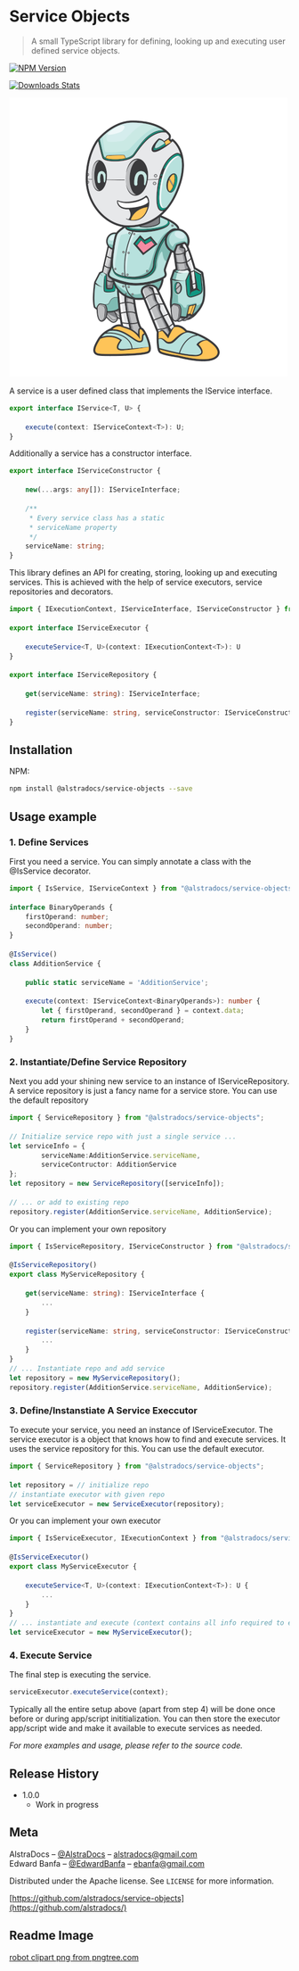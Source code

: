 # Service Objects
> A small TypeScript library for defining, looking up and executing user defined service objects.

[![NPM Version][npm-image]][npm-url]
<!-- [![Build Status][travis-image]][travis-url] -->
[![Downloads Stats][npm-downloads]][npm-url]

![](header.png)

A service is a user defined class that implements the IService interface.

```typescript
export interface IService<T, U> {

    execute(context: IServiceContext<T>): U;
}
```

Additionally a service has a constructor interface.

```typescript
export interface IServiceConstructor {

    new(...args: any[]): IServiceInterface; 

    /**
     * Every service class has a static 
     * serviceName property
     */   
    serviceName: string;
}
```
This library defines an API for creating, storing, looking up and executing services. This is achieved with the help of service executors, service repositories and decorators.

```typescript
import { IExecutionContext, IServiceInterface, IServiceConstructor } from "@alstradocs/service-objects";

export interface IServiceExecutor {

    executeService<T, U>(context: IExecutionContext<T>): U
}

export interface IServiceRepository {

    get(serviceName: string): IServiceInterface;

    register(serviceName: string, serviceConstructor: IServiceConstructor): void;
}
```

## Installation

NPM:

```sh
npm install @alstradocs/service-objects --save
```

## Usage example

### 1. Define Services
First you need a service. You can simply annotate a class with the @IsService decorator.

```typescript
import { IsService, IServiceContext } from "@alstradocs/service-objects";

interface BinaryOperands {
    firstOperand: number;
    secondOperand: number;
}

@IsService()
class AdditionService {

    public static serviceName = 'AdditionService';

    execute(context: IServiceContext<BinaryOperands>): number {
        let { firstOperand, secondOperand } = context.data;
        return firstOperand + secondOperand;
    }
}
```
### 2. Instantiate/Define Service Repository 
Next you add your shining new service to an instance of IServiceRepository. A service repository is just a fancy name for a service store. You can use the default repository 
```typescript
import { ServiceRepository } from "@alstradocs/service-objects";

// Initialize service repo with just a single service ...
let serviceInfo = { 
        serviceName:AdditionService.serviceName, 
        serviceContructor: AdditionService 
};
let repository = new ServiceRepository([serviceInfo]);

// ... or add to existing repo
repository.register(AdditionService.serviceName, AdditionService);
```
Or you can implement your own repository 

```typescript
import { IsServiceRepository, IServiceConstructor } from "@alstradocs/service-objects";

@IsServiceRepository()
export class MyServiceRepository {

    get(serviceName: string): IServiceInterface {
        ...
    }

    register(serviceName: string, serviceConstructor: IServiceConstructor): void {
        ...
    }
}
// ... Instantiate repo and add service
let repository = new MyServiceRepository();
repository.register(AdditionService.serviceName, AdditionService);
```

### 3. Define/Instanstiate A Service Execcutor
To execute your service, you need an instance of IServiceExecutor. The service executor is a object that knows how to find and execute services. It uses the service repository for this. You can use the default executor.

```typescript
import { ServiceRepository } from "@alstradocs/service-objects";

let repository = // initialize repo
// instantiate executor with given repo
let serviceExecutor = new ServiceExecutor(repository);
```
Or you can implement your own executor 

```typescript
import { IsServiceExecutor, IExecutionContext } from "@alstradocs/service-objects";

@IsServiceExecutor()
export class MyServiceExecutor {
    
    executeService<T, U>(context: IExecutionContext<T>): U {
        ...
    }
}
// ... instantiate and execute (context contains all info required to execute a service)
let serviceExecutor = new MyServiceExecutor();
```
### 4. Execute Service
The final step is executing the service.
```typescript
serviceExecutor.executeService(context);
```

Typically all the entire setup above (apart from step 4) will be done once before or during app/script inititialization. You can then store the executor app/script wide and
make it available to execute services as needed.

_For more examples and usage, please refer to the source code._

## Release History

* 1.0.0
    * Work in progress

## Meta

AlstraDocs – [@AlstraDocs](https://twitter.com/alstradocs) – alstradocs@gmail.com\
Edward Banfa – [@EdwardBanfa](https://twitter.com/edwardbanfa) – ebanfa@gmail.com

Distributed under the Apache license. See ``LICENSE`` for more information.

[https://github.com/alstradocs/service-objects](https://github.com/alstradocs/)

## Readme Image
<a href='https://pngtree.com/so/robot-clipart'>robot clipart png from pngtree.com</a>
<!-- Markdown link & img dfn's -->
[npm-image]: https://img.shields.io/npm/v/@alstradocs/service-objects
[npm-url]: https://npmjs.org/package/@alstradocs/service-objects
[npm-downloads]: https://img.shields.io/npm/dw/@alstradocs/service-objects
[wiki]: https://github.com/yourname/yourproject/wiki
